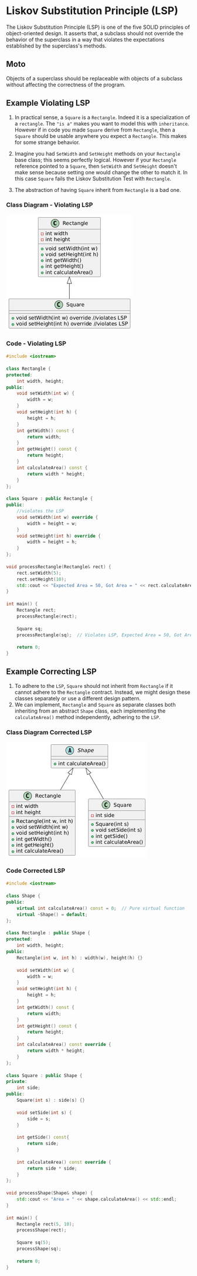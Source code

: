 # Liskov Substitution Principle (LSP)

The Liskov Substitution Principle (LSP) is one of the five SOLID principles of object-oriented design. It asserts that, a subclass should not override the behavior of the superclass in a way that violates the expectations established by the superclass's methods.

## Moto

Objects of a superclass should be replaceable with objects of a subclass without affecting the correctness of the program.

## Example Violating LSP

1. In practical sense, a `Square` is a `Rectangle`. Indeed it is a specialization of a `rectangle`. The `"is a"` makes you want to model this with `inheritance`. However if in code you made `Square` derive from `Rectangle`, then a `Square` should be usable anywhere you expect a `Rectangle`. This makes for some strange behavior.

2. Imagine you had `SetWidth` and `SetHeight` methods on your `Rectangle` base class; this seems perfectly logical. However if your `Rectangle` reference pointed to a `Square`, then `SetWidth` and `SetHeight` doesn't make sense because setting one would change the other to match it. In this case `Square` fails the Liskov Substitution Test with `Rectangle`.

3. The abstraction of having `Square` inherit from `Rectangle` is a bad one.

### Class Diagram - Violating LSP

![Violation](../images/lsp_violation.png)

### Code - Violating LSP

```cpp
#include <iostream>

class Rectangle {
protected:
    int width, height;
public:
    void setWidth(int w) {
        width = w;
    }
    void setHeight(int h) {
        height = h;
    }
    int getWidth() const {
        return width;
    }
    int getHeight() const {
        return height;
    }
    int calculateArea() const {
        return width * height;
    }
};

class Square : public Rectangle {
public:
    //violates the LSP
    void setWidth(int w) override {
        width = height = w;
    }
    void setHeight(int h) override {
        width = height = h;
    }
};

void processRectangle(Rectangle& rect) {
    rect.setWidth(5);
    rect.setHeight(10);
    std::cout << "Expected Area = 50, Got Area = " << rect.calculateArea() << std::endl;
}

int main() {
    Rectangle rect;
    processRectangle(rect);

    Square sq;
    processRectangle(sq);  // Violates LSP, Expected Area = 50, Got Area = 100

    return 0;
}
```

## Example Correcting LSP

1. To adhere to the `LSP`, `Square` should not inherit from `Rectangle` if it cannot adhere to the `Rectangle` contract. Instead, we might design these classes separately or use a different design pattern.
2. We can implement, `Rectangle` and `Square` as separate classes both inheriting from an abstract `Shape` class, each implementing the `calculateArea()` method independently, adhering to the `LSP`.

### Class Diagram Corrected LSP

![Violation](../images/lsp_correction.png)

### Code Corrected LSP

```cpp
#include <iostream>

class Shape {
public:
    virtual int calculateArea() const = 0;  // Pure virtual function
    virtual ~Shape() = default;
};

class Rectangle : public Shape {
protected:
    int width, height;
public:
    Rectangle(int w, int h) : width(w), height(h) {}

    void setWidth(int w) {
        width = w;
    }
    void setHeight(int h) {
        height = h;
    }
    int getWidth() const {
        return width;
    }
    int getHeight() const {
        return height;
    }
    int calculateArea() const override {
        return width * height;
    }
};

class Square : public Shape {
private:
    int side;
public:
    Square(int s) : side(s) {}

    void setSide(int s) {
        side = s;
    }

    int getSide() const{
        return side;
    }

    int calculateArea() const override {
        return side * side;
    }
};

void processShape(Shape& shape) {
    std::cout << "Area = " << shape.calculateArea() << std::endl;
}

int main() {
    Rectangle rect(5, 10);
    processShape(rect);

    Square sq(5);
    processShape(sq);

    return 0;
}
```
